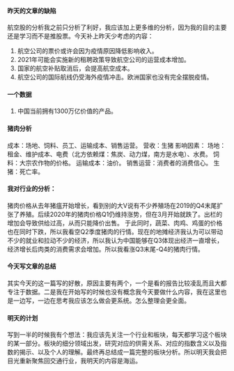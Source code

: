#### 昨天的文章的缺陷
航空股的分析我之前只分析了利好，我应该加上更多维的分析，因为我的目的主要还是学习而不是推股票。今天补上昨天少考虑的内容：
1. 航空公司的票价或许会因为疫情原因降低影响收入。
2. 2021年可能会实施新的租聘政策导致航空公司的运营成本增加。
3. 国家的航空补贴取消后，会提高航空成本。
4. 航空公司的国际航线仍受海外疫情冲击。欧洲国家也没有完全摆脱疫情。

#### 一个数据
1. 中国当前拥有1300万亿价值的产品。

#### 猪肉分析
成本：场地、饲料、员工、运输成本、销售运营。
营收：生猪
影响因素：
场地：租金、维护成本、电费（北方依赖煤：焦炭、动力煤，南方是水电）、水费。
饲料：大宗农作物的价格。
运输成本：油价。
销售运营：消费者的消费信心。
生猪：死亡率。

#### 我对行业的分析：
猪肉价格从去年猪瘟开始增长，看到别的大V说有不少养殖场在2019的Q4末尾扩张了养殖。后续2020年的猪肉价格Q1仍维持涨势，但在3月开始就跌了。出栏的增加会导致供给过高，从而只能降价出售。
于此同时，蔬菜、肉鸡、鸡蛋的价格也在同时下跌，所以我看空Q2季度猪肉的行情。现在的地摊经济我认为可以带动不少的就业和拉动不少的经济，所以我认为中国能够在Q3体现出经济一直增长，经济增长后肉类的消费需求会增加。所以我看涨Q3末尾-Q4的猪肉行情。

#### 今天写文章的总结
其实今天的这一篇写的好散，原因主要有两个，一个是看的报告比较凌乱而且大都专注于数据。二是我在开始写的时候也没有概念我今天要做什么内容，我在这里也是一边写，一边在思考我应该怎么做会更系统。怎么整理会更全面。

#### 明天的计划
写到一半的时候我有个想法：我应该先关注一个行业和板块，每天都学习这个板块的某一部分。板块的细分领域出发，研究对应的供需关系、对应的指数含义以及指数的揭示、以及个人的理解。最终再总结成一篇完整的板块分析。所以明天我会把目光重新聚焦回交通行业，我明天的内容是海运。